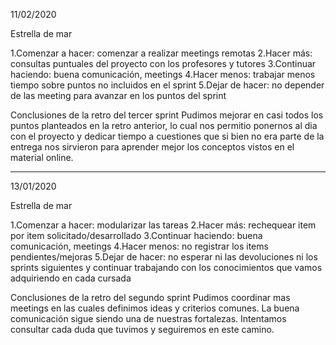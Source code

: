 11/02/2020

Estrella de mar

1.Comenzar a hacer: comenzar a realizar meetings remotas
2.Hacer más: consultas puntuales del proyecto con los profesores y tutores
3.Continuar haciendo: buena comunicación, meetings
4.Hacer menos: trabajar menos tiempo sobre puntos no incluidos en el sprint
5.Dejar de hacer: no depender de las meeting para avanzar en los puntos del sprint

Conclusiones de la retro del tercer sprint
Pudimos mejorar en casi todos los puntos planteados en la retro anterior, lo cual nos permitio ponernos al dia con el proyecto y dedicar tiempo a cuestiones que si bien no era parte de la entrega nos sirvieron para aprender mejor los conceptos vistos en el material online.

------------------------------------------------------------------------------------------------------

13/01/2020

Estrella de mar

1.Comenzar a hacer: modularizar las tareas
2.Hacer más: rechequear item por item solicitado/desarrollado
3.Continuar haciendo: buena comunicación, meetings
4.Hacer menos: no registrar los items pendientes/mejoras
5.Dejar de hacer: no esperar ni las devoluciones ni los sprints siguientes y continuar trabajando con los conocimientos que vamos adquiriendo en cada cursada

Conclusiones de la retro del segundo sprint
Pudimos coordinar mas meetings en las cuales definimos ideas y criterios comunes. La buena comunicación sigue siendo una de nuestras fortalezas. Intentamos consultar cada duda que tuvimos y seguiremos en este camino.

